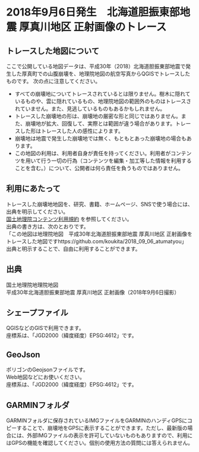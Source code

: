 # 2018年9月6日発生　北海道胆振東部地震 厚真川地区 正射画像のトレース

## トレースした地図について

ここで公開している地図データは、平成30年（2018）北海道胆振東部地震で発生した厚真町での山腹崩壊を、地理院地図の航空写真からQGISでトレースしたものです。
次の点に注意してください。

- すべての崩壊地についてトレースされているとは限りません。樹木に隠れているものや、雲に隠れているもの、地理院地図の範囲外のものはトレースされていません。また、見逃しているものもあるかもしれません。
- トレースした崩壊地の形は、崩壊地の厳密な形と同じではありません。また、崩壊地が拡大、回復して、実際とは範囲が違う場合があります。トレースした形はトレースした人の感性によります。
- 崩壊地は地震で発生した崩壊地では無く、もともとあった崩壊地の場合もあります。
- この地図の利用は、利用者自身が責任を持ってください。利用者がコンテンツを用いて行う一切の行為（コンテンツを編集・加工等した情報を利用することを含む。）について、公開者は何ら責任を負うものではありません。

## 利用にあたって

トレースした崩壊地地図を、研究、書籍、ホームページ、SNSで使う場合には、出典を明示してください。  
[国土地理院コンテンツ利用規約](http://www.gsi.go.jp/kikakuchousei/kikakuchousei40182.html) を参照してください。  
出典の書き方は、次のとおりです。  
「この地図は地理院地図　平成30年北海道胆振東部地震 厚真川地区 正射画像をトレースした地図ですhttps://github.com/koukita/2018_09_06_atumatyou」
出典と明示することで、自由に利用することができます。



## 出典
国土地理院地理院地図  
平成30年北海道胆振東部地震 厚真川地区 正射画像（2018年9月6日撮影）


## シェープファイル

QGISなどのGISで利用できます。  
座標系は、「JGD2000（緯度経度）EPSG:4612」です。

## GeoJson

ポリゴンのGeojsonファイルです。  
Web地図などにお使いください。  
座標系は、「JGD2000（緯度経度）EPSG:4612」です。

## GARMINフォルダ

GARMINフォルダに保存されているIMGファイルをGARMINのハンディGPSにコピーすることで、崩壊地をGPSに表示することができます。ただし、最新版の場合には、外部IMGファイルの表示を許可していないものもありますので、利用にはGPSの機能を確認してください。個別の使用方法の質問には答えられません。
